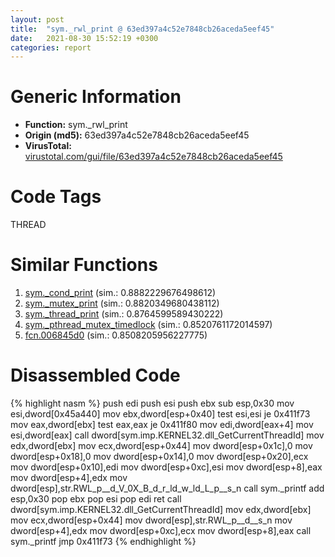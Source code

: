 ```yaml
---
layout: post
title:  "sym._rwl_print @ 63ed397a4c52e7848cb26aceda5eef45"
date:   2021-08-30 15:52:19 +0300
categories: report
---
```


# Generic Information
- **Function:** sym.\_rwl\_print
- **Origin (md5):** 63ed397a4c52e7848cb26aceda5eef45
- **VirusTotal:** [virustotal.com/gui/file/63ed397a4c52e7848cb26aceda5eef45][virustotal_ref]

# Code Tags
<span class="tag" id="THREAD">THREAD</span>


# Similar Functions

1. [sym.\_cond\_print][similar_1_ref] (sim.: 0.8882229676498612)
2. [sym.\_mutex\_print][similar_2_ref] (sim.: 0.8820349680438112)
3. [sym.\_thread\_print][similar_3_ref] (sim.: 0.8764599589430222)
4. [sym.\_pthread\_mutex\_timedlock][similar_4_ref] (sim.: 0.8520761172014597)
5. [fcn.006845d0][similar_5_ref] (sim.: 0.8508205956227775)


# Disassembled Code

{% highlight nasm %}
push edi
push esi
push ebx
sub esp,0x30
mov esi,dword[0x45a440]
mov ebx,dword[esp+0x40]
test esi,esi
je 0x411f73
mov eax,dword[ebx]
test eax,eax
je 0x411f80
mov edi,dword[eax+4]
mov esi,dword[eax]
call dword[sym.imp.KERNEL32.dll_GetCurrentThreadId]
mov edx,dword[ebx]
mov ecx,dword[esp+0x44]
mov dword[esp+0x1c],0
mov dword[esp+0x18],0
mov dword[esp+0x14],0
mov dword[esp+0x20],ecx
mov dword[esp+0x10],edi
mov dword[esp+0xc],esi
mov dword[esp+8],eax
mov dword[esp+4],edx
mov dword[esp],str.RWL_p__d_V_0X_B_d_r_ld_w_ld_L_p__s_n
call sym._printf
add esp,0x30
pop ebx
pop esi
pop edi
ret 
call dword[sym.imp.KERNEL32.dll_GetCurrentThreadId]
mov edx,dword[ebx]
mov ecx,dword[esp+0x44]
mov dword[esp],str.RWL_p__d__s_n
mov dword[esp+4],edx
mov dword[esp+0xc],ecx
mov dword[esp+8],eax
call sym._printf
jmp 0x411f73
{% endhighlight %}


[similar_1_ref]: /report/sym._cond_print@63ed397a4c52e7848cb26aceda5eef45
[similar_2_ref]: /report/sym._mutex_print@63ed397a4c52e7848cb26aceda5eef45
[similar_3_ref]: /report/sym._thread_print@63ed397a4c52e7848cb26aceda5eef45
[similar_4_ref]: /report/sym._pthread_mutex_timedlock@63ed397a4c52e7848cb26aceda5eef45
[similar_5_ref]: /report/fcn.006845d0@c92f0480e2fbc88393d2c65c08a235e0
[virustotal_ref]: https://www.virustotal.com/gui/file/63ed397a4c52e7848cb26aceda5eef45
